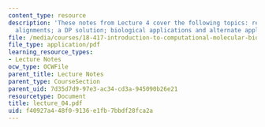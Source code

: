 ```yaml
---
content_type: resource
description: 'These notes from Lecture 4 cover the following topics: recurrence; formalization;
  alignments; a DP solution; biological applications and alternate applications.'
file: /media/courses/18-417-introduction-to-computational-molecular-biology-fall-2004/f40927a448f09136e1fb7bbdf28fca2a_lecture_04.pdf
file_type: application/pdf
learning_resource_types:
- Lecture Notes
ocw_type: OCWFile
parent_title: Lecture Notes
parent_type: CourseSection
parent_uid: 7d35d7d9-97e3-ac34-cd3a-945090b26e21
resourcetype: Document
title: lecture_04.pdf
uid: f40927a4-48f0-9136-e1fb-7bbdf28fca2a
---
```

